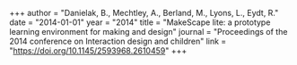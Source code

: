 +++
author = "Danielak, B., Mechtley, A., Berland, M., Lyons, L., Eydt, R."
date = "2014-01-01"
year = "2014"
title = "MakeScape lite: a prototype learning environment for making and design"
journal = "Proceedings of the 2014 conference on Interaction design and children"
link = "https://doi.org/10.1145/2593968.2610459"
+++